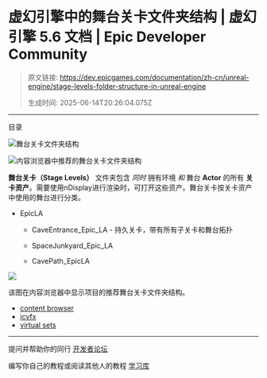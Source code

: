 # 虚幻引擎中的舞台关卡文件夹结构 | 虚幻引擎 5.6 文档 | Epic Developer Community

> 原文链接: https://dev.epicgames.com/documentation/zh-cn/unreal-engine/stage-levels-folder-structure-in-unreal-engine
> 
> 生成时间: 2025-06-14T20:26:04.075Z

---

目录

![舞台关卡文件夹结构](https://dev.epicgames.com/community/api/documentation/image/6be042ea-8a1d-4455-928d-b7f0168632a9?resizing_type=fill&width=1920&height=335)

![内容浏览器中推荐的舞台关卡文件夹结构](https://d1iv7db44yhgxn.cloudfront.net/documentation/images/27d8ea6e-e63a-440d-9202-88dfd1e583f1/cb_stagelevels.png)

**舞台关卡（Stage Levels）** 文件夹包含 *同时* 拥有环境 *和* 舞台 **Actor** 的所有 **关卡资产**。需要使用nDisplay进行渲染时，可打开这些资产。舞台关卡按关卡资产中使用的舞台进行分类。

-   EpicLA
    
    -   CaveEntrance\_Epic\_LA - 持久关卡，带有所有子关卡和舞台拓扑
        
    -   SpaceJunkyard\_Epic\_LA
        
    -   CavePath\_EpicLA
        

[![](https://d1iv7db44yhgxn.cloudfront.net/documentation/images/624c8f03-35d5-4e21-aaaa-4e5e7974a461/stage-levels-chart.png)](https://d1iv7db44yhgxn.cloudfront.net/documentation/images/624c8f03-35d5-4e21-aaaa-4e5e7974a461/stage-levels-chart.png)

该图在内容浏览器中显示项目的推荐舞台关卡文件夹结构。

-   [content browser](https://dev.epicgames.com/community/search?query=content%20browser)
-   [icvfx](https://dev.epicgames.com/community/search?query=icvfx)
-   [virtual sets](https://dev.epicgames.com/community/search?query=virtual%20sets)

* * *

提问并帮助你的同行 [开发者论坛](https://forums.unrealengine.com/categories?tag=unreal-engine)

编写你自己的教程或阅读其他人的教程 [学习库](https://dev.epicgames.com/community/unreal-engine/learning)